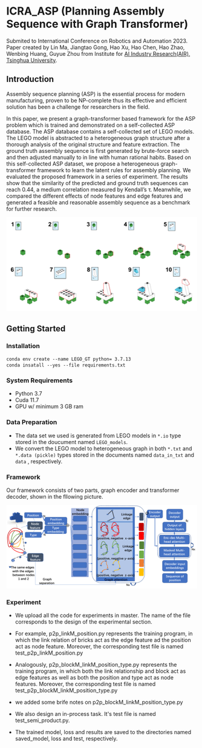 # ICRA_ASP (Planning Assembly Sequence with Graph Transformer)

Submited to International Conference on Robotics and Automation 2023. Paper created by Lin Ma, Jiangtao Gong, Hao Xu, Hao Chen, Hao Zhao, Wenbing Huang, Guyue Zhou from Institute for [AI Industry Research(AIR), Tsinghua University](https://air.tsinghua.edu.cn/).

## Introduction
Assembly sequence planning (ASP) is the essential process for modern manufacturing, proven to be NP-complete thus its effective and efficient solution has been a challenge for researchers in the field.

 In this paper, we present a graph-transformer based framework for the ASP problem which is trained and demonstrated on a self-collected ASP database. The ASP database contains a self-collected set of LEGO models. The LEGO model is abstracted to a heterogeneous graph structure after a thorough analysis of the original structure and feature extraction. The ground truth assembly sequence is first generated by brute-force search and then adjusted manually to in line with human rational habits. Based on this self-collected
ASP dataset, we propose a heterogeneous graph-transformer framework to learn the latent rules for assembly planning. We evaluated the proposed framework in a series of experiment. The results show that the similarity of the predicted and ground truth sequences can reach 0.44, a medium correlation measured by Kendall’s τ. Meanwhile, we compared the different effects of node features and edge features and generated a feasible and reasonable assembly sequence as a benchmark for further
research.

![main](pictures/example.png)

## Getting Started

### Installation
```
conda env create --name LEGO_GT python= 3.7.13
conda insatall --yes --file requirements.txt
```
### System Requirements
- Python 3.7
- Cuda 11.7
- GPU w/ minimum 3 GB ram


### Data Preparation 
- The data set we used is generated from LEGO models in `*.io` type stored in the doucument named `LEGO_models`.  
- We convert the LEGO model to heterogeneous graph in both `*.txt` and `*.data (pickle)` types stored in the documents named `data_in_txt` and  `data` , respectively.   

### Framework

 Our framework consists of two parts, graph encoder and transformer decoder, shown in the fllowing picture.

 ![main](pictures/flow.png)

### Experiment

- We upload all the code for experiments in master. The name of the file corresponds to the design of the experimental section.


- For example, p2p_linkM_position.py represents the training program, in which the link relation of bricks act as the edge feature ad the position act as node feature. Moreover, the corresponding test file is named test_p2p_linkM_position.py

- Analogously, p2p_blockM_linkM_position_type.py represents the training program, in which both the link relationship and block act as edge features as well as both the position and type act as node features. Moreover, the corresponding test file is named test_p2p_blockM_linkM_position_type.py

- we added some brife notes on p2p_blockM_linkM_position_type.py

- We also design an in-process task.  It's test file is named test_semi_product.py.

- The trained model, loss and results are saved to the directories named saved_model, loss and test, respectively. 

